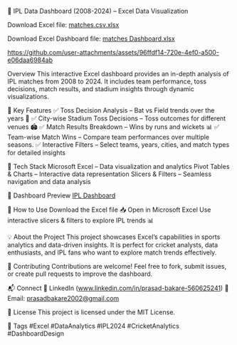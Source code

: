 🏏 IPL Data Dashboard (2008-2024) – Excel Data Visualization

Download Excel file: [matches.csv.xlsx](https://github.com/user-attachments/files/19070279/matches.csv.xlsx)

Download Excel Dashboard file: [matches Dashboard.xlsx](https://github.com/user-attachments/files/19090423/matches.Dashboard.xlsx)

https://github.com/user-attachments/assets/96ffdf14-720e-4ef0-a500-e06daa6984ab


Overview
This interactive Excel dashboard provides an in-depth analysis of IPL matches from 2008 to 2024. It includes team performance, toss decisions, match results, and stadium insights through dynamic visualizations.

🔹 Key Features
✅ Toss Decision Analysis – Bat vs Field trends over the years 🎲
✅ City-wise Stadium Toss Decisions – Toss outcomes for different venues 🏟️
✅ Match Results Breakdown – Wins by runs and wickets 📊
✅ Team-wise Match Wins – Compare team performances over multiple seasons.
✅ Interactive Filters – Select teams, years, cities, and match types for detailed insights

📌 Tech Stack
Microsoft Excel – Data visualization and analytics
Pivot Tables & Charts – Interactive data representation
Slicers & Filters – Seamless navigation and data analysis

📸 Dashboard Preview
[IPL Dashboard](https://github.com/user-attachments/assets/cd71a083-7274-4ade-8388-6c520958fbe6)

🚀 How to Use
Download the Excel file 📥
Open in Microsoft Excel
Use interactive slicers & filters to explore IPL trends 📊

💡 About the Project
This project showcases Excel’s capabilities in sports analytics and data-driven insights. It is perfect for cricket analysts, data enthusiasts, and IPL fans who want to explore match trends effectively.

🤝 Contributing
Contributions are welcome! Feel free to fork, submit issues, or create pull requests to improve the dashboard.

📬 Connect
🔗 LinkedIn (www.linkedin.com/in/prasad-bakare-560625241)
📧 Email: prasadbakare2002@gmail.com

📜 License
This project is licensed under the MIT License.

🔖 Tags
#Excel #DataAnalytics #IPL2024 #CricketAnalytics #DashboardDesign

